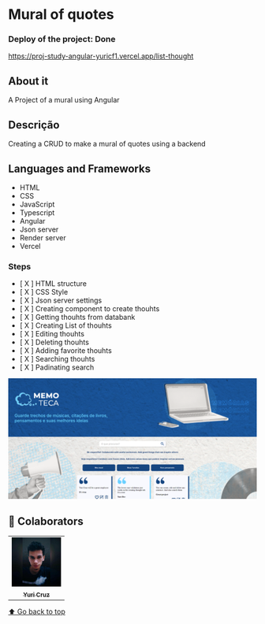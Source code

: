 # Mural of quotes

<!---Esses são exemplos. Veja https://shields.io para outras pessoas ou para personalizar este conjunto de escudos. Você pode querer incluir dependências, status do projeto e informações de licença aqui--->
### Deploy of the project: Done
https://proj-study-angular-yuricf1.vercel.app/list-thought

## About it
A Project of a mural using Angular  

## Descrição
Creating a CRUD to make a mural of quotes using a backend

<div id='comeco'>
 </div>

## Languages and Frameworks
- HTML
- CSS
- JavaScript
- Typescript
- Angular
- Json server
- Render server
- Vercel

### Steps

- [ X ] HTML structure
- [ X ] CSS Style
- [ X ] Json server settings
- [ X ] Creating component to create thouhts
- [ X ] Getting thouhts from databank
- [ X ] Creating List of thouhts
- [ X ] Editing thouhts
- [ X ] Deleting thouhts
- [ X ] Adding favorite thouhts
- [ X ] Searching thouhts
- [ X ] Padinating search

<img src="https://raw.githubusercontent.com/YuriCF1/Proj.Study-Angular/a0dde00a132168989c0bb934fee935f9580b29f2/memoteca/src/assets/imagens/example.png" alt="imagem do site">

## 🤝 Colaborators

<table>
  <tr>
    <td align="center">
      <a href="https://www.linkedin.com/in/yf19/">
        <img src="https://github.com/YuriCF1/YuriCF1/blob/main/99689063.jpg" width="100px;" alt="Foto do Yuri Cruz no GitHub"/><br>
        <sub>
          <b>Yuri Cruz</b>
        </sub>
      </a>
    </td>
 
</table>


[⬆ Go back to top](#comeco)<br>
